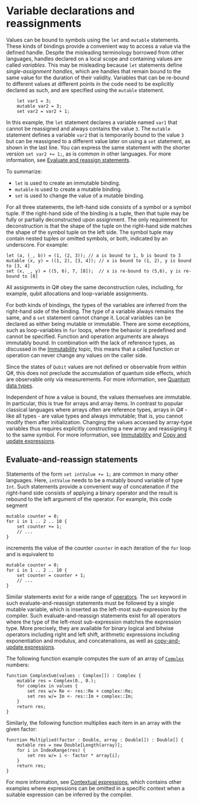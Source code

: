 # Variable declarations and reassignments

Values can be bound to symbols using the `let` and `mutable` statements.
These kinds of bindings provide a convenient way to access a value via the defined handle.
Despite the misleading terminology borrowed from other languages, handles declared on a local scope and containing values are called *variables*.
This may be misleading because `let` statements define *single-assignment handles*, which are handles that remain bound to the same value for the duration of their validity. Variables that can be re-bound to different values at different points in the code need to be explicitly declared as such, and are specified using the `mutable` statement.

```qsharp
    let var1 = 3; 
    mutable var2 = 3; 
    set var2 = var2 + 1; 
```

In this example, the `let` statement declares a variable named `var1` that cannot be reassigned and always contains the value `3`. The `mutable` statement defines a variable `var2` that is temporarily bound to the value `3` but can be reassigned to a different value later on using a `set` statement, as shown in the last line. You can express the same statement with the shorter version `set var2 += 1;`, as is common in other languages. For more information, see [Evaluate and reassign statements](#evaluate-and-reassign-statements).

To summarize:

* `let` is used to create an immutable binding.
* `mutable` is used to create a mutable binding.
* `set` is used to change the value of a mutable binding.

For all three statements, the left-hand side consists of a symbol or a symbol tuple.
If the right-hand side of the binding is a tuple, then that tuple may be fully or partially deconstructed upon assignment. The only requirement for deconstruction is that the shape of the tuple on the right-hand side matches the shape of the symbol tuple on the left side.
The symbol tuple may contain nested tuples or omitted symbols, or both, indicated by an underscore.
For example:

```qsharp
let (a, (_, b)) = (1, (2, 3)); // a is bound to 1, b is bound to 3
mutable (x, y) = ((1, 2), [3, 4]); // x is bound to (1, 2), y is bound to [3, 4]
set (x, _, y) = ((5, 6), 7, [8]);  // x is re-bound to (5,6), y is re-bound to [8]
```

All assignments in Q# obey the same deconstruction rules, including, for example, qubit allocations and loop-variable assignments.

For both kinds of bindings, the types of the variables are inferred from the right-hand side of the binding. The type of a variable always remains the same, and a `set` statement cannot change it.
Local variables can be declared as either being mutable or immutable. There are some exceptions, such as loop-variables in `for` loops, where the behavior is predefined and cannot be specified.
Function and operation arguments are always immutably bound. In combination with the lack of reference types, as discussed in the [Immutability](xref:microsoft.quantum.qsharp.immutability#immutability) topic, this means that a called function or operation can never change any values on the caller side.

Since the states of `Qubit` values are not defined or observable from within Q#, this does not preclude the accumulation of quantum side effects, which are observable only via measurements. For more information, see [Quantum data types](xref:microsoft.quantum.qsharp.quantumdatatypes#qubits).

Independent of how a value is bound, the values themselves are immutable.
In particular, this is true for arrays and array items.
In contrast to popular classical languages where arrays often are reference types, arrays in Q# - like all types - are value types and always immutable; that is, you cannot modify them after initialization.
Changing the values accessed by array-type variables thus requires explicitly constructing a new array and reassigning it to the same symbol. For more information, see [Immutability](xref:microsoft.quantum.qsharp.immutability) and [Copy and update expressions](xref:microsoft.quantum.qsharp.copyandupdateexpressions#copy-and-update-expressions).

## Evaluate-and-reassign statements

Statements of the form `set intValue += 1;` are common in many other languages. Here, `intValue` needs to be a mutably bound variable of type `Int`.
Such statements provide a convenient way of concatenation if the right-hand side consists of applying a binary operator and the result is rebound to the left argument of the operator.
For example, this code segment

```qsharp
mutable counter = 0;
for i in 1 .. 2 .. 10 {
    set counter += 1;
    // ...
}
```

increments the value of the counter `counter` in each iteration of the `for` loop and is equivalent to

```qsharp
mutable counter = 0;
for i in 1 .. 2 .. 10 {
    set counter = counter + 1;
    // ...
}
```

Similar statements exist for a wide range of [operators](xref:microsoft.quantum.qsharp.precedenceandassociativity#operators). The `set` keyword in such evaluate-and-reassign statements must be followed by a single mutable variable, which is inserted as the left-most sub-expression by the compiler.
Such evaluate-and-reassign statements exist for all operators where the type of the left-most sub-expression matches the expression type.
More precisely, they are available for binary logical and bitwise operators including right and left shift, arithmetic expressions including exponentiation and modulus, and concatenations, as well as [copy-and-update expressions](xref:microsoft.quantum.qsharp.copyandupdateexpressions#copy-and-update-expressions).

The following function example computes the sum of an array of [`Complex`](xref:microsoft.quantum.qsharp.typedeclarations#type-declarations) numbers:

```qsharp
function ComplexSum(values : Complex[]) : Complex {
    mutable res = Complex(0., 0.);
    for complex in values {
        set res w/= Re <- res::Re + complex::Re;
        set res w/= Im <- res::Im + complex::Im;
    }
    return res;
}
```

Similarly, the following function multiplies each item in an array with the given factor:

```qsharp
function Multiplied(factor : Double, array : Double[]) : Double[] {
    mutable res = new Double[Length(array)];
    for i in IndexRange(res) {
        set res w/= i <- factor * array[i];
    }
    return res;
}
```

For more information, see [Contextual expressions](xref:microsoft.quantum.qsharp.contextualexpressions#contextual-and-omitted-expressions), which contains other examples where expressions can be omitted in a specific context when a suitable expression can be inferred by the compiler.


